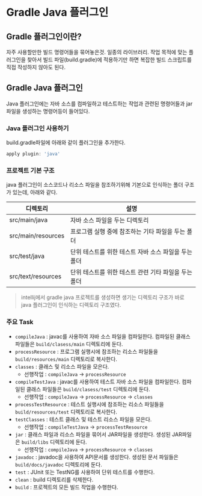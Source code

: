 # Gradle Java 플러그인

## Gradle 플러그인이란?
자주 사용할만한 빌드 명령어들을 묶어놓은것. 일종의 라이브러리. 작업 목적에 맞는 플러그인을 찾아서 빌드 파일(build.gradle)에 적용하기만 하면 복잡한 빌드 스크립트를 직접 작성하지 않아도 된다.

## Gradle Java 플러그인
Java 플러그인에는 자바 소스를 컴파일하고 테스트하는 작업과 관련된 명령어들과 jar파일을 생성하는 명령어등이 들어있다.

### Java 플러그인 사용하기
build.gradle파일에 아래와 같이 플러그인을 추가한다.
```groovy
apply plugin: 'java'
```

### 프로젝트 기본 구조
java 플러그인이 소스코드나 리소스 파일을 참조하기위해 기본으로 인식하는 폴더 구조가 있는데, 아래와 같다.

디렉토리 | 설명
-------- | -----
src/main/java | 자바 소스 파일을 두는 디렉토리
src/main/resources | 프로그램 실행 중에 참조하는 기타 파일을 두는 폴더
src/test/java | 단위 테스트를 위한 테스트 자바 소스 파일을 두는 폴더
src/text/resources | 단위 테스트를 위한 테스트 관련 기타 파일을 두는 폴더

>intellij에서 gradle java 프로젝트를 생성하면 생기는 디렉토리 구조가 바로 java 플러그인이 인식하는 디렉토리 구조였다.


### 주요 Task
- `compileJava` : javac를 사용하여 자바 소스 파일을 컴파일한다. 컴파일된 클래스 파일들은 `build/clasess/main` 디렉토리에 둔다.
- `processResource` : 프로그램 실행시에 참조하는 리소스 파일들을 `build/resources/main` 디렉토리로 복사한다.
- `classes` : 클래스 및 리소스 파일을 모은다. 
    - 선행작업 : `compileJava` -> `processResource`
- `compileTestJava` : javac를 사용하여 테스트 자바 소스 파일을 컴파일한다. 컴파일된 클래스 파일들은 `build/clasess/test` 디렉토리에 둔다.
    - 선행작업 : `compileJava` -> `processResource` -> `classes`
- `processTestResource` : 테스트 실행시에 참조하는 리소스 파일들을 `build/resources/test` 디렉토리로 복사한다.
- `testClasses` : 테스트 클래스 및 테스트 리소스 파일을 모은다. 
    - 선행작업 : `compileTestJava` -> `processTestResource`
- `jar` : 클래스 파일과 리소스 파일을 묶어서 JAR파일을 생성한다. 생성된 JAR파일은 `build/libs` 디렉토리에 둔다.
    - 선행작업 : `compileJava` -> `processResource` -> `classes`
- `javadoc` : javadoc을 사용하여 API문서를 생성한다. 생성된 문서 파일들은 `build/docs/javadoc` 디렉토리에 둔다.
- `test` : JUnit 또는 TestNG를 사용하여 단위 테스트를 수행한다.
- `clean` : build 디렉토리를 삭제한다.
- `build` : 프로젝트의 모든 빌드 작업을 수행한다.
